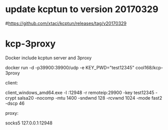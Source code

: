 # update kcptun to version 20170329
#https://github.com/xtaci/kcptun/releases/tag/v20170329
# kcp-3proxy
Docker include kcptun server and 3proxy


docker run -d -p39900:39900/udp -e KEY_PWD="test12345" cool168/kcp-3proxy


client:

client_windows_amd64.exe -l :12948 -r remoteip:29900 -key test12345 -crypt salsa20 -nocomp -mtu 1400 -sndwnd 128 -rcvwnd 1024 -mode fast2 -dscp 46

proxy:

socks5 127.0.0.1:12948

